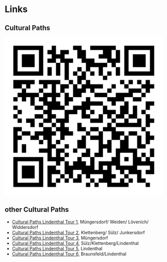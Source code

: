 # Links

## Cultural Paths

![QR-Code](images/05315000-b03-t06.png)

## other Cultural Paths

*   [Cultural Paths Lindenthal Tour 1](index.html?id=05315000-b03-t01&lng=en), Müngersdorf/ Weiden/ Lövenich/ Widdersdorf
*   [Cultural Paths Lindenthal Tour 2](index.html?id=05315000-b03-t02&lng=en), Klettenberg/ Sülz/ Junkersdorf
*   [Cultural Paths Lindenthal Tour 3](index.html?id=05315000-b03-t03&lng=en), Müngersdorf
*   [Cultural Paths Lindenthal Tour 4](index.html?id=05315000-b03-t04&lng=en), Sülz/Klettenberg/Lindenthal
*   [Cultural Paths Lindenthal Tour 5](index.html?id=05315000-b03-t05&lng=en), Lindenthal
*   [Cultural Paths Lindenthal Tour 6](index.html?id=05315000-b03-t06&lng=en), Braunsfeld/Lindenthal